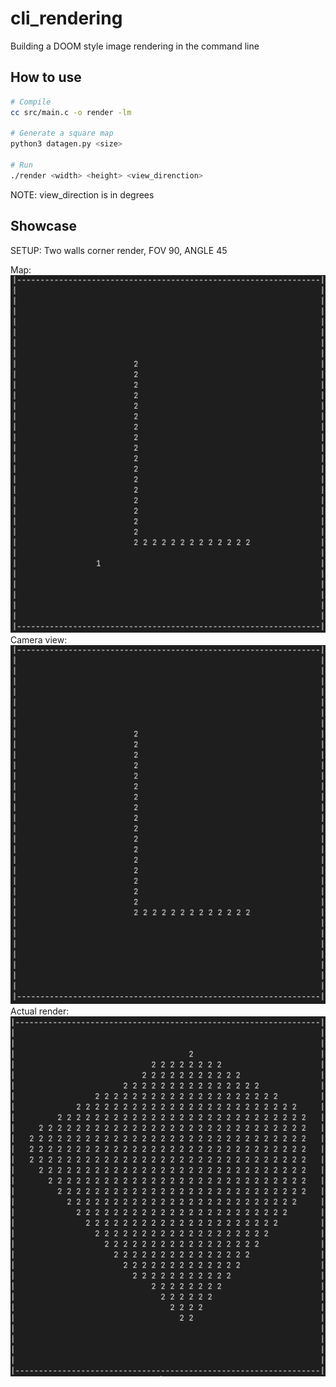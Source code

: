 # cli_rendering

Building a DOOM style image rendering in the command line


## How to use
```bash
# Compile
cc src/main.c -o render -lm 

# Generate a square map
python3 datagen.py <size>

# Run
./render <width> <height> <view_direnction>

```

NOTE: view_direction is in degrees

## Showcase

SETUP: Two walls corner render, FOV 90, ANGLE 45

Map:
<br>
![Corner map](./showcase/corner_map.png)
<br>
Camera view:
<br>
![Corner detect](./showcase/corner_cam_view.png)
<br>
Actual render:
<br>
![Corner render](./showcase/corner_render.png)

